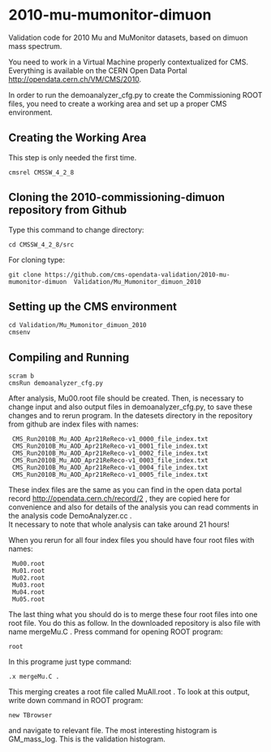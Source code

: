 # 2010-mu-mumonitor-dimuon
Validation code for 2010 Mu and MuMonitor datasets, based on dimuon mass spectrum.

You need to work in a Virtual Machine properly contextualized for CMS.
Everything is available on the CERN Open Data Portal http://opendata.cern.ch/VM/CMS/2010.

In order to run the demoanalyzer_cfg.py to create the Commissioning ROOT files, 
you need to create a working area and set up a proper CMS environment.

## Creating the Working Area

This step is only needed the first time.
```
cmsrel CMSSW_4_2_8
```
## Cloning the 2010-commissioning-dimuon repository from Github
Type this command to change directory:
```
cd CMSSW_4_2_8/src
```
For cloning type:
```
git clone https://github.com/cms-opendata-validation/2010-mu-mumonitor-dimuon  Validation/Mu_Mumonitor_dimuon_2010
```

## Setting up the CMS environment
```
cd Validation/Mu_Mumonitor_dimuon_2010
cmsenv
```

## Compiling and Running
```
scram b
cmsRun demoanalyzer_cfg.py
```

After analysis, Mu00.root file should be created. 
Then, is necessary to change input and also output files in demoanalyzer_cfg.py, to save these changes and to rerun program. 
In the datesets directory in the repository from github are index files with names:

```
 CMS_Run2010B_Mu_AOD_Apr21ReReco-v1_0000_file_index.txt
 CMS_Run2010B_Mu_AOD_Apr21ReReco-v1_0001_file_index.txt
 CMS_Run2010B_Mu_AOD_Apr21ReReco-v1_0002_file_index.txt
 CMS_Run2010B_Mu_AOD_Apr21ReReco-v1_0003_file_index.txt
 CMS_Run2010B_Mu_AOD_Apr21ReReco-v1_0004_file_index.txt
 CMS_Run2010B_Mu_AOD_Apr21ReReco-v1_0005_file_index.txt
```
 
These index files are the same as you can find in the open data portal record http://opendata.cern.ch/record/2 , they are copied here for convenience and also for details of the analysis you can read comments in the analysis code DemoAnalyzer.cc .        
It necessary to note that whole analysis can take around 21 hours! 
 
When you rerun for all four index files you should have four root files with names:
```
 Mu00.root
 Mu01.root
 Mu02.root
 Mu03.root
 Mu04.root
 Mu05.root
```
 
The last thing what you should do is to merge these four root files into one root file.
You do this as follow. In the downloaded repository is also file with name mergeMu.C .
Press command for opening ROOT program: 
```
root
```
In this programe just type command:
```
.x mergeMu.C .
```
This merging creates a root file called MuAll.root .
To look at this output, write down command in ROOT program: 
```
new TBrowser
```
and navigate to relevant file. The most interesting histogram is GM_mass_log. This is the validation histogram.
